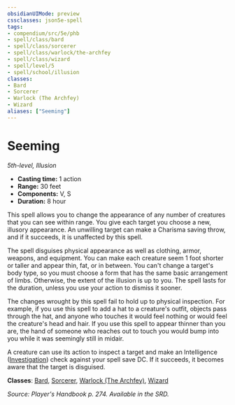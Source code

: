 ```yaml
---
obsidianUIMode: preview
cssclasses: json5e-spell
tags:
- compendium/src/5e/phb
- spell/class/bard
- spell/class/sorcerer
- spell/class/warlock/the-archfey
- spell/class/wizard
- spell/level/5
- spell/school/illusion
classes:
- Bard
- Sorcerer
- Warlock (The Archfey)
- Wizard
aliases: ["Seeming"]
---
```

# Seeming
*5th-level, Illusion*  

- **Casting time:** 1 action
- **Range:** 30 feet
- **Components:** V, S
- **Duration:** 8 hour

This spell allows you to change the appearance of any number of creatures that you can see within range. You give each target you choose a new, illusory appearance. An unwilling target can make a Charisma saving throw, and if it succeeds, it is unaffected by this spell.

The spell disguises physical appearance as well as clothing, armor, weapons, and equipment. You can make each creature seem 1 foot shorter or taller and appear thin, fat, or in between. You can't change a target's body type, so you must choose a form that has the same basic arrangement of limbs. Otherwise, the extent of the illusion is up to you. The spell lasts for the duration, unless you use your action to dismiss it sooner.

The changes wrought by this spell fail to hold up to physical inspection. For example, if you use this spell to add a hat to a creature's outfit, objects pass through the hat, and anyone who touches it would feel nothing or would feel the creature's head and hair. If you use this spell to appear thinner than you are, the hand of someone who reaches out to touch you would bump into you while it was seemingly still in midair.

A creature can use its action to inspect a target and make an Intelligence ([Investigation](git/3-Mechanics/CLI/rules/skills.md#Investigation)) check against your spell save DC. If it succeeds, it becomes aware that the target is disguised.

**Classes**: [Bard](bard.md), [Sorcerer](sorcerer.md), [Warlock (The Archfey)](warlock-the-archfey.md), [Wizard](wizard.md)

*Source: Player's Handbook p. 274. Available in the SRD.*